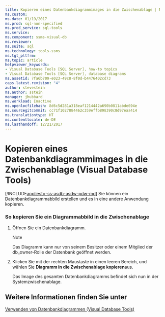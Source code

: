 ```yaml
---
title: Kopieren eines Datenbankdiagrammimages in die Zwischenablage | Microsoft-Dokumentation
ms.custom: 
ms.date: 01/19/2017
ms.prod: sql-non-specified
ms.prod_service: sql-tools
ms.service: 
ms.component: ssms-visual-db
ms.reviewer: 
ms.suite: sql
ms.technology: tools-ssms
ms.tgt_pltfrm: 
ms.topic: article
helpviewer_keywords:
- Visual Database Tools [SQL Server], how-to topics
- Visual Database Tools [SQL Server], database diagrams
ms.assetid: 7fa6b709-e023-49c8-8f0d-b4476402cd73
caps.latest.revision: "4"
author: stevestein
ms.author: sstein
manager: jhubbard
ms.workload: Inactive
ms.openlocfilehash: 8d6c5d281a318eaf1214442a690b0811abde694e
ms.sourcegitcommit: cc71f1027884462c359effb898390c8d97eaa414
ms.translationtype: HT
ms.contentlocale: de-DE
ms.lasthandoff: 12/21/2017
---
```

# <a name="copy-an-image-of-a-database-diagram-to-the-clipboard-visual-database-tools"></a>Kopieren eines Datenbankdiagrammimages in die Zwischenablage (Visual Database Tools)
[!INCLUDE[appliesto-ss-asdb-asdw-pdw-md](../../includes/appliesto-ss-asdb-asdw-pdw-md.md)] Sie können ein Datenbankdiagrammabbild erstellen und es in eine andere Anwendung kopieren.  
  
### <a name="to-copy-a-diagram-image-to-the-clipboard"></a>So kopieren Sie ein Diagrammabbild in die Zwischenablage  
  
1.  Öffnen Sie ein Datenbankdiagramm.  
  
    > [!NOTE]  
    > Das Diagramm kann nur von seinem Besitzer oder einem Mitglied der db_owner-Rolle der Datenbank geöffnet werden.  
  
2.  Klicken Sie mit der rechten Maustaste in einen leeren Bereich, und wählen Sie **Diagramm in die Zwischenablage kopieren**aus.  
  
    Das Image des gesamten Datenbankdiagramms befindet sich nun in der Systemzwischenablage.  
  
## <a name="see-also"></a>Weitere Informationen finden Sie unter  
[Verwenden von Datenbankdiagrammen &#40;Visual Database Tools&#41;](../../ssms/visual-db-tools/work-with-database-diagrams-visual-database-tools.md)  
  
